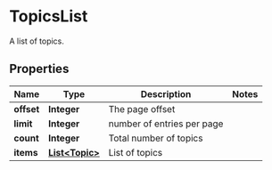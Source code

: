 

# TopicsList

A list of topics.

## Properties

Name | Type | Description | Notes
------------ | ------------- | ------------- | -------------
**offset** | **Integer** | The page offset | 
**limit** | **Integer** | number of entries per page | 
**count** | **Integer** | Total number of topics | 
**items** | [**List&lt;Topic&gt;**](Topic.md) | List of topics | 




